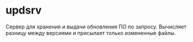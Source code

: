 # updsrv
Сервер для хранения и выдачи обновления ПО по запросу. Вычисляет разницу между версиями и присылает только измененные файлы.
